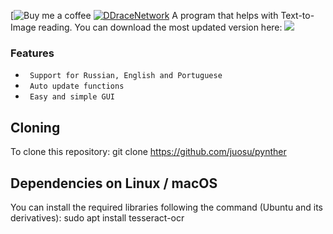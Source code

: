 [![Buy me a coffee](https://buymeacoffee.com/juoosu)
[![DDraceNetwork](https://ddnet.org/ddnet-small.png)](https://ddnet.org)
A program that helps with Text-to-Image reading.
You can download the most updated version here: ![](https://github.com/juosu/pynther/releases)
### Features
* ` Support for Russian, English and Portuguese`
* ` Auto update functions`
* ` Easy and simple GUI`

Cloning
-------
To clone this repository:
git clone https://github.com/juosu/pynther

Dependencies on Linux / macOS
-----------------------------
You can install the required libraries following the command (Ubuntu and its derivatives):
sudo apt install tesseract-ocr










